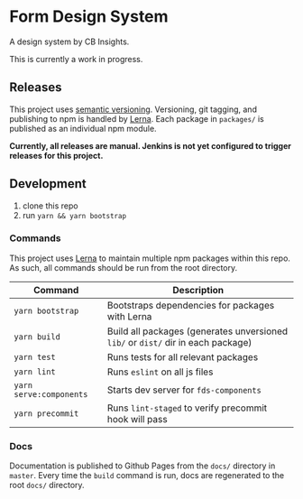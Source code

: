 # Form Design System

A design system by CB Insights.

This is currently a work in progress.

## Releases
This project uses [semantic versioning](https://semver.org/spec/v2.0.0.html). Versioning,
git tagging, and publishing to npm is handled by [Lerna](https://github.com/lerna/lerna).
Each package in `packages/` is published as an individual npm module.

**Currently, all releases are manual. Jenkins is not yet configured to trigger releases for this project.**


## Development

1. clone this repo
2. run `yarn && yarn bootstrap`


### Commands
This project uses [Lerna](https://github.com/lerna/lerna) to maintain
multiple npm packages within this repo. As such, all commands should be
run from the root directory.

Command          | Description
---------------- | ------------------------------------------------------
`yarn bootstrap` | Bootstraps dependencies for packages with Lerna
`yarn build`     | Build all packages (generates unversioned `lib/` or `dist/` dir in each package)
`yarn test`      | Runs tests for all relevant packages
`yarn lint`      | Runs `eslint` on all js files
`yarn serve:components` | Starts dev server for `fds-components`
`yarn precommit` | Runs `lint-staged` to verify precommit hook will pass


### Docs
Documentation is published to Github Pages from the `docs/` directory in `master`.
Every time the `build` command is run, docs are regenerated to the root `docs/` directory.

